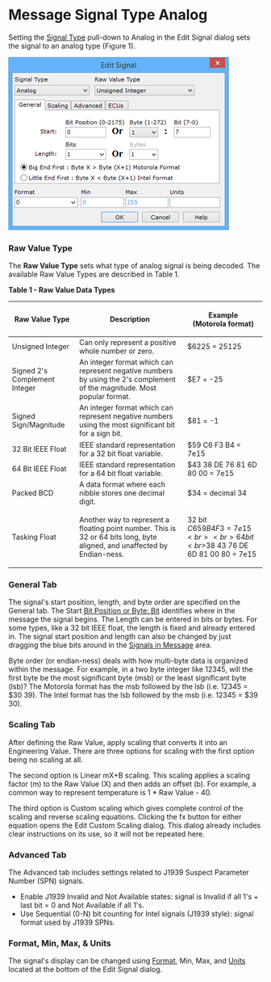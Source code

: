# Message Signal Type Analog

Setting the [Signal Type](message-signal-type.md) pull-down to Analog in the Edit Signal dialog sets the signal to an analog type (Figure 1).

![Figure 1: Use the Edit Signal dialog to define an analog signal in a message.](../../../../.gitbook/assets/spyindecodeanalog.gif)

### Raw Value Type

The **Raw Value Type** sets what type of analog signal is being decoded. The available Raw Value Types are described in Table 1.

**Table 1 - Raw Value Data Types**

| Raw Value Type                | Description                                                                                                                | <p>Example<br>(Motorola format)</p>                                                   |
| ----------------------------- | -------------------------------------------------------------------------------------------------------------------------- | ------------------------------------------------------------------------------------- |
| Unsigned Integer              | Can only represent a positive whole number or zero.                                                                        | $6225 = 25125                                                                         |
| Signed 2's Complement Integer | An integer format which can represent negative numbers by using the 2's complement of the magnitude. Most popular format.  | $E7 = -25                                                                             |
| Signed Sign/Magnitude         | An integer format which can represent negative numbers using the most significant bit for a sign bit.                      | $81 = -1                                                                              |
| 32 Bit IEEE Float             | IEEE standard representation for a 32 bit float variable.                                                                  | $59 C6 F3 B4 = 7e15                                                                   |
| 64 Bit IEEE Float             | IEEE standard representation for a 64 bit float variable.                                                                  | $43 38 DE 76 81 6D 80 00 = 7e15                                                       |
| Packed BCD                    | A data format where each nibble stores one decimal digit.                                                                  | $34 = decimal 34                                                                      |
| Tasking Float                 | Another way to represent a floating point number. This is 32 or 64 bits long, byte aligned, and unaffected by Endian-ness. | <p>32 bit<br>$C6 59 B4 F3 = 7e15<br><br>64 bit<br>$38 43 76 DE 6D 81 00 80 = 7e15</p> |

### General Tab

The signal's start position, length, and byte order are specified on the General tab. The Start [Bit Position or Byte: Bit](understanding-bit-and-byte-bit-positions.md) identifies where in the message the signal begins. The Length can be entered in bits or bytes. For some types, like a 32 bit IEEE float, the length is fixed and already entered in. The signal start position and length can also be changed by just dragging the blue bits around in the [Signals in Message](./) area.

Byte order (or endian-ness) deals with how multi-byte data is organized within the message. For example, in a two byte integer like 12345, will the first byte be the most significant byte (msb) or the least significant byte (lsb)? The Motorola format has the msb followed by the lsb (i.e. 12345 = $30 39). The Intel format has the lsb followed by the msb (i.e. 12345 = $39 30).

### Scaling Tab

After defining the Raw Value, apply scaling that converts it into an Engineering Value. There are three options for scaling with the first option being no scaling at all.

The second option is Linear mX+B scaling. This scaling applies a scaling factor (m) to the Raw Value (X) and then adds an offset (b). For example, a common way to represent temperature is 1 \* Raw Value - 40.

The third option is Custom scaling which gives complete control of the scaling and reverse scaling equations. Clicking the fx button for either equation opens the Edit Custom Scaling dialog. This dialog already includes clear instructions on its use, so it will not be repeated here.

### Advanced Tab

The Advanced tab includes settings related to J1939 Suspect Parameter Number (SPN) signals.

* Enable J1939 Invalid and Not Available states: signal is Invalid if all 1's + last bit = 0 and Not Available if all 1's.
* Use Sequential (0-N) bit counting for Intel signals (J1939 style): signal format used by J1939 SPNs.

### Format, Min, Max, & Units

The signal's display can be changed using [Format](message-signal-format-and-units.md), Min, Max, and [Units](message-signal-format-and-units.md) located at the bottom of the Edit Signal dialog.
